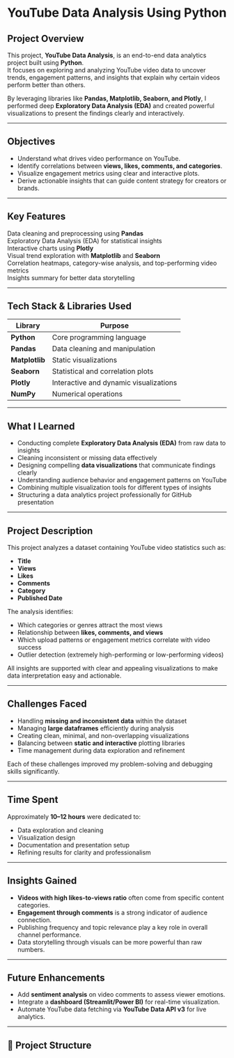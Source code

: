 #  YouTube Data Analysis Using Python

##  Project Overview
This project, **YouTube Data Analysis**, is an end-to-end data analytics project built using **Python**.  
It focuses on exploring and analyzing YouTube video data to uncover trends, engagement patterns, and insights that explain why certain videos perform better than others.  

By leveraging libraries like **Pandas, Matplotlib, Seaborn, and Plotly**, I performed deep **Exploratory Data Analysis (EDA)** and created powerful visualizations to present the findings clearly and interactively.

---

##  Objectives
- Understand what drives video performance on YouTube.
- Identify correlations between **views, likes, comments, and categories**.
- Visualize engagement metrics using clear and interactive plots.
- Derive actionable insights that can guide content strategy for creators or brands.

---

##  Key Features
 Data cleaning and preprocessing using **Pandas**  
 Exploratory Data Analysis (EDA) for statistical insights  
 Interactive charts using **Plotly**  
 Visual trend exploration with **Matplotlib** and **Seaborn**  
 Correlation heatmaps, category-wise analysis, and top-performing video metrics  
 Insights summary for better data storytelling  

---

##  Tech Stack & Libraries Used
| Library | Purpose |
|----------|----------|
| **Python** | Core programming language |
| **Pandas** | Data cleaning and manipulation |
| **Matplotlib** | Static visualizations |
| **Seaborn** | Statistical and correlation plots |
| **Plotly** | Interactive and dynamic visualizations |
| **NumPy** | Numerical operations |

---

##  What I Learned
- Conducting complete **Exploratory Data Analysis (EDA)** from raw data to insights  
- Cleaning inconsistent or missing data effectively  
- Designing compelling **data visualizations** that communicate findings clearly  
- Understanding audience behavior and engagement patterns on YouTube  
- Combining multiple visualization tools for different types of insights  
- Structuring a data analytics project professionally for GitHub presentation  

---

##  Project Description
This project analyzes a dataset containing YouTube video statistics such as:
- **Title**
- **Views**
- **Likes**
- **Comments**
- **Category**
- **Published Date**

The analysis identifies:
- Which categories or genres attract the most views  
- Relationship between **likes, comments, and views**  
- Which upload patterns or engagement metrics correlate with video success  
- Outlier detection (extremely high-performing or low-performing videos)  

All insights are supported with clear and appealing visualizations to make data interpretation easy and actionable.

---

##  Challenges Faced
- Handling **missing and inconsistent data** within the dataset  
- Managing **large dataframes** efficiently during analysis  
- Creating clean, minimal, and non-overlapping visualizations  
- Balancing between **static and interactive** plotting libraries  
- Time management during data exploration and refinement  

Each of these challenges improved my problem-solving and debugging skills significantly.

---

##  Time Spent
Approximately **10–12 hours** were dedicated to:
- Data exploration and cleaning  
- Visualization design  
- Documentation and presentation setup  
- Refining results for clarity and professionalism  

---

##  Insights Gained
- **Videos with high likes-to-views ratio** often come from specific content categories.  
- **Engagement through comments** is a strong indicator of audience connection.  
- Publishing frequency and topic relevance play a key role in overall channel performance.  
- Data storytelling through visuals can be more powerful than raw numbers.  

---

##  Future Enhancements
- Add **sentiment analysis** on video comments to assess viewer emotions.  
- Integrate a **dashboard (Streamlit/Power BI)** for real-time visualization.  
- Automate YouTube data fetching via **YouTube Data API v3** for live analytics.

---

## 📂 Project Structure
